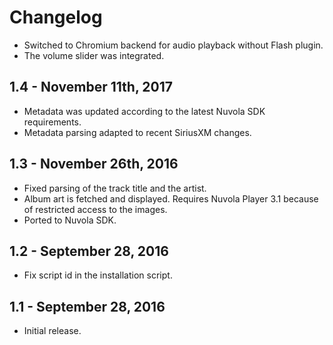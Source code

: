 Changelog
=========

  * Switched to Chromium backend for audio playback without Flash plugin.
  * The volume slider was integrated.

1.4 - November 11th, 2017
----------------------

  * Metadata was updated according to the latest Nuvola SDK requirements.
  * Metadata parsing adapted to recent SiriusXM changes.

1.3 - November 26th, 2016
-------------------------

  * Fixed parsing of the track title and the artist.
  * Album art is fetched and displayed. Requires Nuvola Player 3.1 because of restricted access to the images.
  * Ported to Nuvola SDK.

1.2 - September 28, 2016
------------------------

  * Fix script id in the installation script.

1.1 - September 28, 2016
------------------------

  * Initial release.
